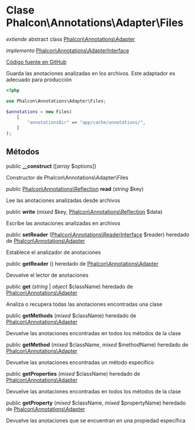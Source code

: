 # Clase **Phalcon\\Annotations\\Adapter\\Files**

*extiende* abstract class [Phalcon\Annotations\Adapter](/en/3.2/api/Phalcon_Annotations_Adapter)

*implementa* [Phalcon\Annotations\AdapterInterface](/en/3.2/api/Phalcon_Annotations_AdapterInterface)

<a href="https://github.com/phalcon/cphalcon/blob/master/phalcon/annotations/adapter/files.zep" class="btn btn-default btn-sm">Código fuente en GitHub</a>

Guarda las anotaciones analizadas en los archivos. Este adaptador es adecuado para producción

```php
<?php

use Phalcon\Annotations\Adapter\Files;

$annotations = new Files(
    [
        "annotationsDir" => "app/cache/annotations/",
    ]
);

```

## Métodos

public **__construct** ([*array* $options])

Constructor de Phalcon\\Annotations\\Adapter\\Files

public [Phalcon\Annotations\Reflection](/en/3.2/api/Phalcon_Annotations_Reflection) **read** (*string* $key)

Lee las anotaciones analizadas desde archivos

public **write** (*mixed* $key, [Phalcon\Annotations\Reflection](/en/3.2/api/Phalcon_Annotations_Reflection) $data)

Escribe las anotaciones analizadas en archivos

public **setReader** ([Phalcon\Annotations\ReaderInterface](/en/3.2/api/Phalcon_Annotations_ReaderInterface) $reader) heredado de [Phalcon\Annotations\Adapter](/en/3.2/api/Phalcon_Annotations_Adapter)

Establece el analizador de anotaciones

public **getReader** () heredado de [Phalcon\Annotations\Adapter](/en/3.2/api/Phalcon_Annotations_Adapter)

Devuelve el lector de anotaciones

public **get** (*string* | *object* $className) heredado de [Phalcon\Annotations\Adapter](/en/3.2/api/Phalcon_Annotations_Adapter)

Analiza o recupera todas las anotaciones encontradas una clase

public **getMethods** (*mixed* $className) heredado de [Phalcon\Annotations\Adapter](/en/3.2/api/Phalcon_Annotations_Adapter)

Devuelve las anotaciones encontradas en todos los métodos de la clase

public **getMethod** (*mixed* $className, *mixed* $methodName) heredado de [Phalcon\Annotations\Adapter](/en/3.2/api/Phalcon_Annotations_Adapter)

Devuelve las anotaciones encontradas un método específico

public **getProperties** (*mixed* $className) heredado de [Phalcon\Annotations\Adapter](/en/3.2/api/Phalcon_Annotations_Adapter)

Devuelve las anotaciones encontradas en todos los métodos de la clase

public **getProperty** (*mixed* $className, *mixed* $propertyName) heredado de [Phalcon\Annotations\Adapter](/en/3.2/api/Phalcon_Annotations_Adapter)

Devuelve las anotaciones que se encuentran en una propiedad específica